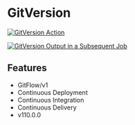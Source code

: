 # GitVersion

[![GitVersion Action](https://github.com/lethisa/GitVersion/actions/workflows/version_action.yaml/badge.svg?branch=main&event=push)](https://github.com/lethisa/GitVersion/actions/workflows/version_action.yaml)

[![GitVersion Output in a Subsequent Job](https://github.com/lethisa/GitVersion/actions/workflows/output_cross_job.yaml/badge.svg)](https://github.com/lethisa/GitVersion/actions/workflows/output_cross_job.yaml)

## Features

- GitFlow/v1
- Continuous Deployment
- Continuous Integration
- Continuous Delivery
- v110.0.0
